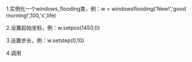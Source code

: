 1.实例化一个windows_flooding类，例：w = windowsflooding('New!','good morning!',100,'s',life)

2.设置起始坐标，例：w.setpos(1450,0)

3.设置步长，例：w.setstep(0,10)

4.调用
